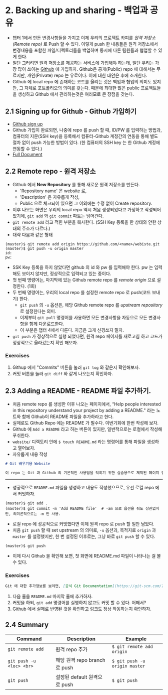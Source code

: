 # 2. Backing up and sharing - 백업과 공유 

* 챕터 1에서 만든 변경사항들을 가지고 이제 우리의 프로젝트 카피를 *원격 저장소 (Remote repo)* 로 Push 할 수 있다. 이렇게 push 한 내용들은 원격 저장소에서 변경내용을 포함한 파일/디렉토리들을 백업하며 동시에 다른 팀원들과 협업할 수 있게 한다.
* 일단 그러려면 원격 저장소를 제공하는 서비스에 가입해야 하는데, 일단 우리는 가장 많이 쓰이는 [Github](https://github.com/) 에 가입하자. Github은 공개(Public) repo 에 대해서는 무료지만, 개인(Private) repo 는 유료이다. 이에 대한 대안은 후에 소개한다.
* Github 에 local repo 에 존재하는 코드를 올리는 것은 백업과 협업의 의미도 있지만, 그 자체로 포트폴리오의 의미를 갖는다. 때문에 최대한 많은 public 프로젝트들을 생성하고 Github 에서 관리하는것은 여러모로 큰 장점을 갖는다.



## 2.1 Signing up for Github - Github 가입하기

* [Github sign up](https://github.com/)
* Github 가입이 완료되면, 나중에 repo 를 push 할 때, ID/PW 를 입력하는 방법과, 컴퓨터의 지문(SSH key)을 등록해서 컴퓨터-Github 계정간의 연동을 통해 별도 절차 없이 push 가능한 방법이 있다. (한 컴퓨터의 SSH key 는 한 Github 계정에 연동할 수 있다.) 
* [Full Document](https://help.github.com/articles/connecting-to-github-with-ssh/)



## 2.2 Remote repo - 원격 저장소

* Github 에서 **New Repository** 를 통해 새로운 원격 저장소를 만든다.
  * 'Repository name' 은 website 로,
  * 'Description' 은 자유롭게 작성,
  * Public 으로 체크되어 있으면 그 이외에는 수정 없이 Create repository.
* 이후 나오는 화면은 우리의 local repo 역시 처음 생성되었다고 가정하고 작성되어 있기에, `git add` 와 `git commit` 파트는 넘어간다.
* `git remote add` 라고 적힌 부분을 복사한다. (SSH Key 등록을 한 상태와 안한 상태의 주소가 다르다.)
* 대략 다음과 같은 형태

```shell
(master)$ git remote add origin https://github.com/<name>/webiste.git
(master)$ git push -u origin master
id:
pw:
```

* SSK Key 등록을 하지 않았다면 github 의 id 와 pw 를 입력해야 한다. pw 는 입력해도 보이지 않지만, 정상적으로 입력되고 있는 중이다.
* 첫 번째 명령어는, 마지막에 있는 Github remote repo 를 *remote origin* 으로 설정한다. (1회)
* 두 번째 명령어는, 우리의 local repo 를 설정한 remote repo 로 push(코드 보내기) 한다.
  * `git push` 의 `-u` 옵션은, 해당 Github remote repo 를 *upstream repository* 로 설정한다는 의미.
  * 이제부터 `git pull` 명령어를 사용하면 모든 변경사항을 자동으로 모든 변경사항을 함께 다운로드한다.
  * 이 부분은 챕터 4에서 다룬다. 지금은 크게 신경쓰지 말자.
* `git push` 가 정상적으로 실행 되었다면, 원격 repo 페이지를 새로고침 하고 코드가 정상적으로 올라갔는지 확인 해보자.



### Exercises

1. Githup 에서 "Commits" 버튼을 눌러 `git log` 와 같은지 확인해보자.
2. 커밋 버튼을 눌러 `git diff` 와 같게 나오는지 확인하자.



## 2.3 Adding a README - README 파일 추가하기.

* 처음 remote repo 를 생성한 이후 나오는 페이지에서,  “Help people interested in this repository understand your project by adding a README." 라는 노트와 함께 Github이 README 파일을 추가하라고 한다.
* 실제로도 Github Repo 에는 README 가 필수다. 이번기회에 한번 작성해 보자.
* Github 에 `Add a README` 라고 하는 버튼이 있지만, 일반적으로는 로컬에서 작성해 푸쉬한다.
* `website/` 디렉토리 안에 `$ touch README.md` 라는 명령어를 통해 파일을 생성하고 열어보자.
* 자유롭게 내용 작성

```markdown
# Git 배우기용 Website

이 repo 는 Git 과 Github 의 기본적인 사용법을 익히기 위한 실습용으로 제작된 페이지 입니다.
```

---

* 성공적으로 `README.md` 파일을 생성하고 내용도 작성했으므로, 우선 로컬 repo 에서 커밋하자.

```shell
(master)$ git add .
(master)$ git commit -m 'Add README file'  # -am 으로 옵션을 줘도 상관없지만, 의미론적으로는 -m 만 사용.
```

* 로컬 repo 에 성공적으로 커밋했다면 이제 원격 repo 로 push 할 일만 남았다.
* 처음 `git push` 할 때 set upstream 의 의미로, `-u` 옵션과, 목적지로 `origin` 과 `master` 를 설정했지만, 한 번 설정된 이후로는, 그냥 바로 `git push` 할 수 있다.

```shell
(master)$ git push
```

* 이제 다시 Github 을 확인해 보면, 첫 화면에 README.md 파일이 나타나는 걸 볼 수 있다.



### Exercises

```markdown
Git 에 대한 추가정보를 보려면, [공식 Git Documentation](https://git-scm.com/) 을 확인하세요.
```

1. 다음 줄을 `README.md` 마지막 줄에 추가하자.
2. 커밋을 하되, `git add` 명령어를 실행하지 않고도 커밋 할 수 있다. 어째서?
3. Github 에서 실제로 반영된 것을 확인하고 링크도 정상 작동하는지 확인하자.

## 2.4 Summary

| Command                  | Description                   | Example                       |
| ------------------------ | ----------------------------- | ----------------------------- |
| `git remote add`         | 원격 repo 추가                | `$ git remote add origin`     |
| `git push -u <loc> <br>` | 해당 원격 repo branch 로 push | `$ git push -u origin master` |
| `git push`               | 설정된 default 원격으로 push  | `$ git push`                  |